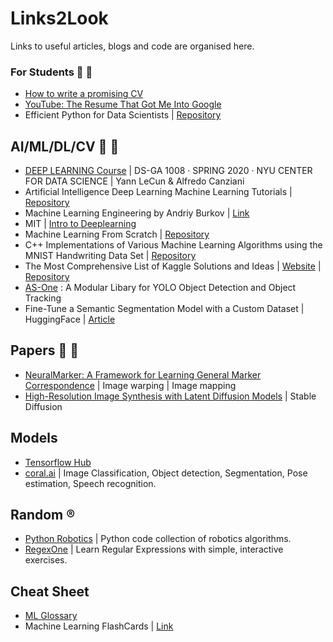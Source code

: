 # Links2Look
Links to useful articles, blogs and code are organised here.


### For Students :blue_book: :pencil:
* [How to write a promising CV](https://yuridevat.hashnode.dev/how-to-write-a-promising-cv)
* [YouTube: The Resume That Got Me Into Google](https://www.youtube.com/watch?v=5uhmS8nzxM4&ab_channel=PowerCouple)
* Efficient Python for Data Scientists | [Repository](https://github.com/youssefHosni/Efficient-Python-for-Data-Scientists)

## AI/ML/DL/CV :robot: :brain:
* [DEEP LEARNING Course](https://atcold.github.io/pytorch-Deep-Learning/) | DS-GA 1008 · SPRING 2020 · NYU CENTER FOR DATA SCIENCE | Yann LeCun & Alfredo Canziani
* Artificial Intelligence Deep Learning Machine Learning Tutorials | [Repository](https://github.com/TarrySingh/Artificial-Intelligence-Deep-Learning-Machine-Learning-Tutorials)
* Machine Learning Engineering by Andriy Burkov | [Link](http://www.mlebook.com/wiki/doku.php)
* MIT | [Intro to Deeplearning](http://introtodeeplearning.com/)
* Machine Learning From Scratch | [Repository](https://github.com/eriklindernoren/ML-From-Scratch)
* C++ Implementations of Various Machine Learning Algorithms using the MNIST Handwriting Data Set | [Repository](https://github.com/gtaylor5/mnist_ml)
* The Most Comprehensive List of Kaggle Solutions and Ideas | [Website](https://farid.one/kaggle-solutions/) | [Repository](https://github.com/faridrashidi/kaggle-solutions#Guideline)
* [AS-One](https://github.com/augmentedstartups/AS-One) : A Modular Libary for YOLO Object Detection and Object Tracking
* Fine-Tune a Semantic Segmentation Model with a Custom Dataset | HuggingFace | [Article](https://huggingface.co/blog/fine-tune-segformer)

## Papers :scroll: :bookmark_tabs:
* [NeuralMarker: A Framework for Learning General Marker Correspondence](https://drinkingcoder.github.io/publication/neuralmarker/) | Image warping | Image mapping
* [High-Resolution Image Synthesis with Latent Diffusion Models](https://arxiv.org/abs/2112.10752) | Stable Diffusion

## Models
* [Tensorflow Hub](https://tfhub.dev/)
* [coral.ai](https://coral.ai/models/) | Image Classification, Object detection, Segmentation, Pose estimation, Speech recognition.

## Random :registered:
* [Python Robotics](https://github.com/AtsushiSakai/PythonRobotics) | Python code collection of robotics algorithms.
* [RegexOne](https://regexone.com/) | Learn Regular Expressions with simple, interactive exercises.

## Cheat Sheet
* [ML Glossary](https://ml-cheatsheet.readthedocs.io/en/latest/glossary.html)
* Machine Learning FlashCards | [Link](https://machinelearningflashcards.com/)
